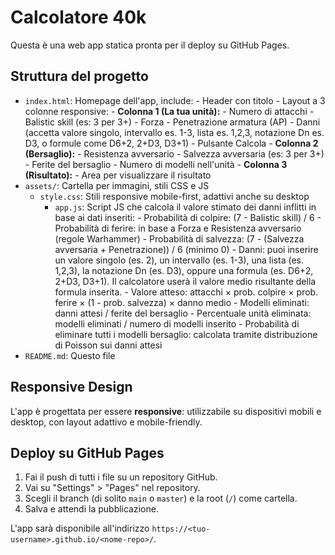 # Calcolatore 40k

Questa è una web app statica pronta per il deploy su GitHub Pages.


## Struttura del progetto
- `index.html`: Homepage dell'app, include:
		- Header con titolo
		- Layout a 3 colonne responsive:
			- **Colonna 1 (La tua unità):**
				- Numero di attacchi
				- Balistic skill (es: 3 per 3+)
				- Forza
				- Penetrazione armatura (AP)
					- Danni (accetta valore singolo, intervallo es. 1-3, lista es. 1,2,3, notazione Dn es. D3, o formule come D6+2, 2+D3, D3+1)
				- Pulsante Calcola
			- **Colonna 2 (Bersaglio):**
				- Resistenza avversario
				- Salvezza avversaria (es: 3 per 3+)
				- Ferite del bersaglio
				- Numero di modelli nell'unità
			- **Colonna 3 (Risultato):**
				- Area per visualizzare il risultato
- `assets/`: Cartella per immagini, stili CSS e JS
	- `style.css`: Stili responsive mobile-first, adattivi anche su desktop
		- `app.js`: Script JS che calcola il valore stimato dei danni inflitti in base ai dati inseriti:
			   - Probabilità di colpire: (7 - Balistic skill) / 6
			   - Probabilità di ferire: in base a Forza e Resistenza avversario (regole Warhammer)
			   - Probabilità di salvezza: (7 - (Salvezza avversaria + Penetrazione)) / 6 (minimo 0)
				- Danni: puoi inserire un valore singolo (es. 2), un intervallo (es. 1-3), una lista (es. 1,2,3), la notazione Dn (es. D3), oppure una formula (es. D6+2, 2+D3, D3+1). Il calcolatore userà il valore medio risultante della formula inserita.
			   - Valore atteso: attacchi × prob. colpire × prob. ferire × (1 - prob. salvezza) × danno medio
			   - Modelli eliminati: danni attesi / ferite del bersaglio
			   - Percentuale unità eliminata: modelli eliminati / numero di modelli inserito
			   - Probabilità di eliminare tutti i modelli bersaglio: calcolata tramite distribuzione di Poisson sui danni attesi
- `README.md`: Questo file

## Responsive Design
L'app è progettata per essere **responsive**: utilizzabile su dispositivi mobili e desktop, con layout adattivo e mobile-friendly.

## Deploy su GitHub Pages
1. Fai il push di tutti i file su un repository GitHub.
2. Vai su "Settings" > "Pages" nel repository.
3. Scegli il branch (di solito `main` o `master`) e la root (`/`) come cartella.
4. Salva e attendi la pubblicazione.

L'app sarà disponibile all'indirizzo `https://<tuo-username>.github.io/<nome-repo>/`.
